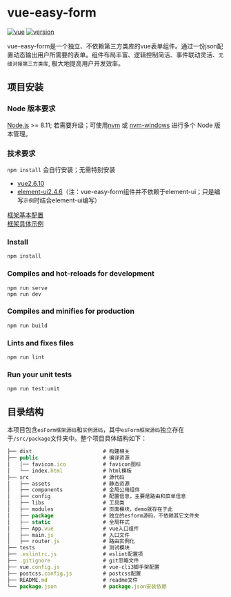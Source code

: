 # vue-easy-form

<p align="left">
  <a href="https://github.com/vuejs/vue"><img src="https://img.shields.io/badge/vue-2.6.10-brightgreen.svg" alt="vue"></a>
  <a href="https://www.npmjs.com/package/vue-easy-form"><img src="https://img.shields.io/npm/v/vue-easy-form.svg" alt="version"></a>
  <!-- <a href="https://chengaohe45.github.io/vue-easy-form-docs/dist/donate.html"><img src="https://img.shields.io/badge/%24-donate-green.svg" alt="donate"></a> -->
</p>

vue-easy-form是一个独立、不依赖第三方类库的vue表单组件。通过一份json配置动态输出用户所需要的表单。组件布局丰富、逻辑控制简洁、事件联动灵活、`无缝对接第三方类库`, 极大地提高用户开发效率。

## 项目安装

### Node 版本要求
[Node.js](https://nodejs.org/en/) >= 8.11; 若需要升级；可使用[nvm](https://github.com/nvm-sh/nvm) 或 [nvm-windows](https://github.com/coreybutler/nvm-windows) 进行多个 Node 版本管理。

### 技术要求
`npm install` 会自行安装；无需特别安装
- [vue2.6.10](https://cn.vuejs.org/v2/guide/)
- [element-ui2.4.6](https://element.eleme.cn/#/zh-CN/component/installation)（注：vue-easy-form组件并不依赖于element-ui；只是编写`示例`时结合element-ui编写）

[框架基本配置](https://chengaohe45.github.io/vue-easy-form-docs/dist/)  
[框架具体示例](https://chengaohe45.github.io/vue-easy-form-docs/demo/)

### Install
```
npm install
```

### Compiles and hot-reloads for development
```
npm run serve
npm run dev
```

### Compiles and minifies for production
```
npm run build
```

### Lints and fixes files
```
npm run lint
```

### Run your unit tests
```
npm run test:unit
```

## 目录结构
本项目包含`esForm框架源码`和`实例源码`，其中`esForm框架源码`独立存在于`/src/package`文件夹中。整个项目具体结构如下：

```js
├── dist                       # 构建相关
├── public                     # 编译资源
│   │── favicon.ico            # favicon图标
│   └── index.html             # html模板
├── src                        # 源代码
│   ├── assets                 # 静态资源
│   ├── components             # 全局公用组件
│   ├── config                 # 配置信息，主要是路由和菜单信息
│   ├── libs                   # 工具类
│   ├── modules                # 页面模块，demo就存在于此
│   ├── package                # 独立的esform源码，不依赖其它文件夹
│   ├── static                 # 全局样式
│   ├── App.vue                # vue入口组件
│   ├── main.js                # 入口文件
│   ├── router.js              # 路由实例化
├── tests                      # 测试模块
├── .eslintrc.js               # eslint配置项
├── .gitignore                 # git忽略文件
├── vue.config.js              # vue-cli3脚手架配置
├── postcss.config.js          # postcss配置
├── README.md                  # readme文件
└── package.json               # package.json安装依赖
```